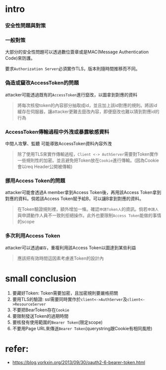 # intro
### 安全性問題與對策
### 一般對策
大部分的安全性問題可以透過數位簽章或是MAC(Message Authentication Code)來防護。

要求`Authorization Server`必須實作TLS，版本則隨時間推移而不同。


### 偽造或竄改AccessToken的問題
attacker可能透過既有的`AccessToken`進行竄改，以圖拿到對應的資料
> 將每次核發token的內容部分抽取成id，並且加上該id對應的規則。將該id緩存在伺服器，讓attacker更難去竄改內容，即便竄改也難以猜到對應id的行為


### AccessToken傳輸過程中外洩或暴露敏感資料
中間人攻擊、監聽 可能導致AccessToken資料內容外洩
> 除了使用TLS來實作傳輸過程，`Client <-> AuthServer`需要對Token實作一些規則性的加密。並且避免把Token放在`Cookie`進行傳輸。(因為Cookie會以req Header公開被傳輸)


### 挪用Access Token的問題
attacker可能會透過A member拿到Access Token後，再用該Access Token拿到對應的資料。倘若該Access Token賦予給B，可以讓B拿到對應的資料。
> 在Token驗證規則裡，額外增加一條。確認`申請Token人`的資訊。倘若`申請人`與申請動作人員不一致則拒絕操作。此外也要限制`Access Token`能做的事情的scope

### 多次利用Access Token
attacker可以透過`緩存`，重複利用該Access Token以圖達到某些利益
> 應該把有效時間這因素考慮進Token的設計內


# small conclusion
1. 要藏好Token: Token需要加密，且加密規則要嚴格把關
2. 要用TLS的驗證: ssl需要同時實作於`client<->AuthServer`及`client<->ResourceServer`
3. 不要把BearToken存在`Cookie`
4. 要限制發送Token的過期時間
5. 要核發有使用範圍的`Bearer Token`(限定scope)
6. 不要用Page URL來傳送`Bearer Token`(querystring跟Cookie有相同風險)


# refer:
- https://blog.yorkxin.org/2013/09/30/oauth2-6-bearer-token.html

